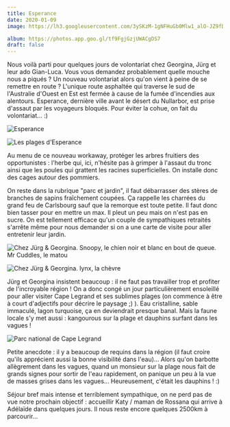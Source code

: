 ```yaml
---
title: Esperance
date: 2020-01-09
image: https://lh3.googleusercontent.com/3ySKzM-1gNFHuGb0Mlw1_alO-JZ9fDZIYvMvf4TEW8PvOFbs-BRZHTB7rg4JDSHEfk0LARX6ekME7F3F0EjlUltG3e7uxlgcs0l_bZ9QwZ-LwIlaAz4yT17ZphHouxtD9fisnARllJI

album: https://photos.app.goo.gl/tf9FgjGzjUWACgDS7
draft: false
---
```


Nous voilà parti pour quelques jours de volontariat chez Georgina, Jürg et leur ado Gian-Luca. Vous vous demandez probablement quelle mouche nous a piqués ? Un nouveau volontariat alors qu'on vient à peine de se remettre en route ? L'unique route asphaltée qui traverse le sud de l'Australie d'Ouest en Est est fermée à cause de la fumée d'incendies aux alentours. Esperance, dernière ville avant le désert du Nullarbor, est prise d'assaut par les voyageurs bloqués. Pour éviter la cohue, on fait du volontariat... :)

![Esperance](https://lh3.googleusercontent.com/9bjerr6DhtcLBD1LyyaVGivanpN9Pw56JC6Yp1K2n0NJY_AVO2aIIaIOSkFFQNT1ncGnAp58HjlN6t4V7o3XLFADOLbqokMY_8Zi9dda68i_gB1I18GVthueUDFZJ-YvG4707qTpmVI)

![Les plages d'Esperance](https://lh3.googleusercontent.com/YXcIa4vwyOF8LOPtjy2pPGRgVyRM4Bd03WmjIm0hEPSXy_FLJZmTh_Q5K_Ly7yvZrSMYXHOqt3tvRAiIXooJzkZfQepKz8aR4VZhoJxvSdka2W3An8q75d3kjeUPogNOAWCH84LPBDs)

Au menu de ce nouveau workaway, protéger les arbres fruitiers des opportunistes : l'herbe qui, ici, n'hésite pas à grimper à l'assaut du tronc ainsi que les poules qui grattent les racines superficielles. On installe donc des cages autour des pommiers. 

On reste dans la rubrique "parc et jardin", il faut débarrasser des stères de branches de sapins fraîchement coupées. Ça rappelle les charrées du grand feu de Carlsbourg sauf que la remorque est toute petite. Il faut donc bien tasser pour en mettre un max. Il pleut un peu mais on n'est pas en sucre. On est tellement efficace qu'un couple de sympathiques retraités s'arrête même pour nous demander si on a une carte de visite pour aller entretenir leur jardin.

![Chez Jürg & Georgina. Snoopy, le chien noir et blanc en bout de queue. Mr Cuddles, le matou](https://lh3.googleusercontent.com/joQ267yK5PotdiKIhnCapcAIlGlMNVmtQJBi_GCEW-2mXZ0LEoVFrkRjdInnAgG6XeY93RdI5gamUq7nECboV7Ftf0k_pHYiVrBxYPX_uW4A0gSTU0o3u-d-l2H5shKDG4nghV7pTJ4)

![Chez Jürg & Georgina. Iynx, la chèvre](https://lh3.googleusercontent.com/p0pl2QgmI0FEyMpq1SExfYuCoe8rrl-58igBRKTF4S0PD__esQFiV7ErdXECHIoWBcZycrtIvxRPe0SsLyZcNomXczhNFvym_xzZvkAx7ISIWkJ1OgN5_Df58e2TCILvvomzaiW89gg)

Jürg et Georgina insistent beaucoup : il ne faut pas travailler trop et profiter de l'incroyable région ! On a donc congé un jour particulièrement ensoleillé pour aller visiter Cape Legrand et ses sublimes plages (on commence à être à court d'adjectifs pour décrire le paysage ;) ). Eau cristalline, sable immaculé, lagon turquoise, ça en deviendrait presque banal. Mais la faune locale s'y met aussi : kangourous sur la plage et dauphins surfant dans les vagues ! 

![Parc national de Cape Legrand](https://lh3.googleusercontent.com/EjBdDwB-IVzM3c2_BSajTr2-dKBHAij73Hg_bkiQNsNp943PrksueuE4PZkYgI8WKVDCHVYjR4m8U7GlZqX0yynDaEIN1OqZY8izoXmQh8zHCTG349G9Cle6A9gFGnCB8SPf1zH5NY4)

Petite anecdote : il y a beaucoup de requins dans la région (il faut croire qu'ils apprécient aussi la bonne visibilité dans l'eau)... Alors qu'on barbotte allègrement dans les vagues, quand un monsieur sur la plage nous fait de grands signes pour sortir de l'eau rapidement, on panique un peu à la vue de masses grises dans les vagues... Heureusement, c'était les dauphins ! :)

Séjour bref mais intense et terriblement sympathique, on ne perd pas de vue notre prochain objectif : accueillir Katy / maman de Rossana qui arrive à Adélaïde dans quelques jours. Il nous reste encore quelques 2500km à parcourir...
